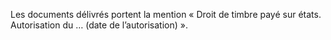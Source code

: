 Les documents délivrés portent la mention « Droit de timbre payé sur états. Autorisation du … (date de l’autorisation) ».